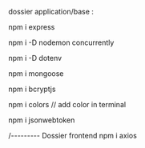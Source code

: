 dossier application/base :

npm i express

npm i -D nodemon concurrently

npm i -D dotenv

npm i mongoose

npm i bcryptjs

npm i colors  // add color in terminal

npm i jsonwebtoken


/--------- Dossier frontend
npm i axios
